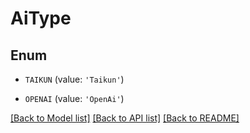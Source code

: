 # AiType


## Enum

* `TAIKUN` (value: `'Taikun'`)

* `OPENAI` (value: `'OpenAi'`)

[[Back to Model list]](../README.md#documentation-for-models) [[Back to API list]](../README.md#documentation-for-api-endpoints) [[Back to README]](../README.md)


